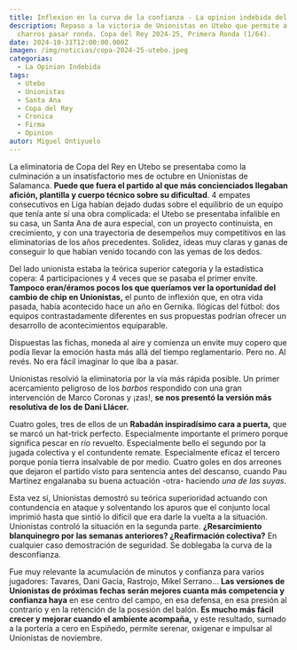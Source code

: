 ```yaml
---
title: Inflexion en la curva de la confianza - La opinion indebida del Utebo FC - USCF
description: Repaso a la victoria de Unionistas en Utebo que permite a los
  charros pasar ronda. Copa del Rey 2024-25, Primera Ronda (1/64).
date: 2024-10-31T12:00:00.000Z
imagen: /img/noticias/copa-2024-25-utebo.jpeg
categorias:
  - La Opinion Indebida
tags:
  - Utebo
  - Unionistas
  - Santa Ana
  - Copa del Rey
  - Cronica
  - Firma
  - Opinion
autor: Miguel Ontiyuelo
---
```

La eliminatoria de Copa del Rey en Utebo se presentaba como la culminación a un insatisfactorio mes de octubre en Unionistas de Salamanca. **Puede que fuera el partido al que más concienciados llegaban afición, plantilla y cuerpo técnico sobre su dificultad**. 4 empates consecutivos en Liga habían dejado dudas sobre el equilibrio de un equipo que tenía ante sí una obra complicada: el Utebo se presentaba infalible en su casa, un Santa Ana de aura especial, con un proyecto continuista, en crecimiento, y con una trayectoria de desempeños muy competitivos en las eliminatorias de los años precedentes. Solidez, ideas muy claras y ganas de conseguir lo que habían venido tocando con las yemas de los dedos. 

Del lado unionista estaba la teórica superior categoría y la estadística copera: 4 participaciones y 4 veces que se pasaba el primer envite. **Tampoco eran/éramos pocos los que queríamos ver la oportunidad del cambio de chip en Unionistas,** el punto de inflexión que, en otra vida pasada, había acontecido hace un año en Gernika. Ilógicas del fútbol: dos equipos contrastadamente diferentes en sus propuestas podrían ofrecer un desarrollo de acontecimientos equiparable.

Dispuestas las fichas, moneda al aire y comienza un envite muy copero que podía llevar la emoción hasta más allá del tiempo reglamentario. Pero no. Al revés. No era fácil imaginar lo que iba a pasar.

Unionistas resolvió la eliminatoria por la vía más rápida posible. Un primer acercamiento peligroso de los *barbos* respondido con una gran intervención de Marco Coronas y ¡zas!, **se nos presentó la versión más resolutiva de los de Dani Llácer.**

Cuatro goles, tres de ellos de un **Rabadán inspiradísimo cara a puerta,** que se marcó un hat-trick perfecto. Especialmente importante el primero porque significa pescar en río revuelto. Especialmente bello el segundo por la jugada colectiva y el contundente remate. Especialmente eficaz el tercero porque ponía tierra insalvable de por medio. Cuatro goles en dos arreones que dejaron el partido visto para sentencia antes del descanso, cuando Pau Martínez engalanaba su buena actuación -otra- haciendo *una de las suyas*.

Esta vez sí, Unionistas demostró su teórica superioridad actuando con contundencia en ataque y solventando los apuros que el conjunto local imprimió hasta que sintió lo difícil que era darle la vuelta a la situación. Unionistas controló la situación en la segunda parte. **¿Resarcimiento blanquinegro por las semanas anteriores? ¿Reafirmación colectiva?** En cualquier caso demostración de seguridad. Se doblegaba la curva de la desconfianza.

Fue muy relevante la acumulación de minutos y confianza para varios jugadores: Tavares, Dani Gacía, Rastrojo, Mikel Serrano… **Las versiones de Unionistas de próximas fechas serán mejores cuanta más competencia y confianza haya** en ese centro del campo, en esa defensa, en esa presión al contrario y en la retención de la posesión del balón. **Es mucho más fácil crecer y mejorar cuando el ambiente acompaña,** y este resultado, sumado a la portería a cero en Espiñedo, permite serenar, oxigenar e impulsar al Unionistas de noviembre.
